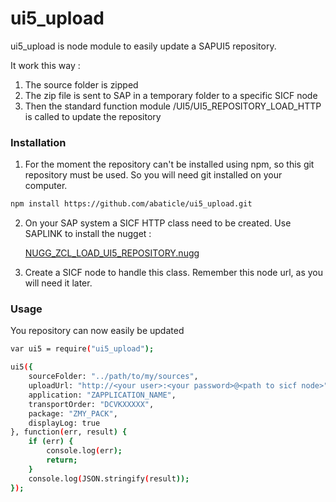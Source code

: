 # ui5_upload

ui5_upload is node module to easily update a SAPUI5 repository.

It work this way :
1. The source folder is zipped
2. The zip file is sent to SAP in a temporary folder to a specific SICF node
3. Then the standard function module /UI5/UI5_REPOSITORY_LOAD_HTTP is called to update the repository

### Installation

1. For the moment the repository can't be installed using npm, so this git repository must be used. So you will need git installed on your computer.

```sh
npm install https://github.com/abaticle/ui5_upload.git
```

2. On your SAP system a SICF HTTP class need to be created. Use SAPLINK to install the nugget :


    [NUGG_ZCL_LOAD_UI5_REPOSITORY.nugg](ui5_upload/NUGG_ZCL_LOAD_UI5_REPOSITORY.nugg)

3. Create a SICF node to handle this class. Remember this node url, as you will need it later.

### Usage

You repository can now easily be updated 

```sh
var ui5 = require("ui5_upload");

ui5({
    sourceFolder: "../path/to/my/sources",
    uploadUrl: "http://<your user>:<your password>@<path to sicf node>",
    application: "ZAPPLICATION_NAME",
    transportOrder: "DCVKXXXXX",
    package: "ZMY_PACK",
    displayLog: true
}, function(err, result) {
    if (err) {
        console.log(err);
        return;
    }
    console.log(JSON.stringify(result));
});
```